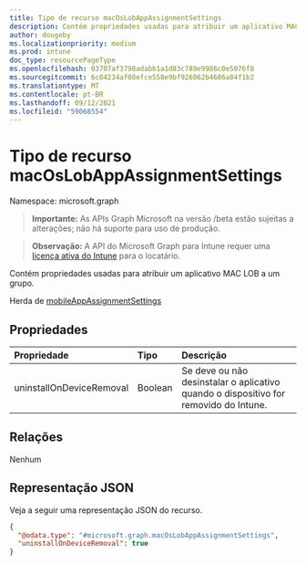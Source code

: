 ```yaml
---
title: Tipo de recurso macOsLobAppAssignmentSettings
description: Contém propriedades usadas para atribuir um aplicativo MAC LOB a um grupo.
author: dougeby
ms.localizationpriority: medium
ms.prod: intune
doc_type: resourcePageType
ms.openlocfilehash: 03707af3798adabb1a1d83c789e9986c0e5076f8
ms.sourcegitcommit: 6c04234af08efce558e9bf926062b4686a84f1b2
ms.translationtype: MT
ms.contentlocale: pt-BR
ms.lasthandoff: 09/12/2021
ms.locfileid: "59068554"
---
```

# <a name="macoslobappassignmentsettings-resource-type"></a>Tipo de recurso macOsLobAppAssignmentSettings

Namespace: microsoft.graph

> **Importante:** As APIs Graph Microsoft na versão /beta estão sujeitas a alterações; não há suporte para uso de produção.

> **Observação:** A API do Microsoft Graph para Intune requer uma [licença ativa do Intune](https://go.microsoft.com/fwlink/?linkid=839381) para o locatário.

Contém propriedades usadas para atribuir um aplicativo MAC LOB a um grupo.


Herda de [mobileAppAssignmentSettings](../resources/intune-shared-mobileappassignmentsettings.md)

## <a name="properties"></a>Propriedades
|Propriedade|Tipo|Descrição|
|:---|:---|:---|
|uninstallOnDeviceRemoval|Boolean|Se deve ou não desinstalar o aplicativo quando o dispositivo for removido do Intune.|

## <a name="relationships"></a>Relações
Nenhum

## <a name="json-representation"></a>Representação JSON
Veja a seguir uma representação JSON do recurso.
<!-- {
  "blockType": "resource",
  "@odata.type": "microsoft.graph.macOsLobAppAssignmentSettings"
}
-->
``` json
{
  "@odata.type": "#microsoft.graph.macOsLobAppAssignmentSettings",
  "uninstallOnDeviceRemoval": true
}
```



